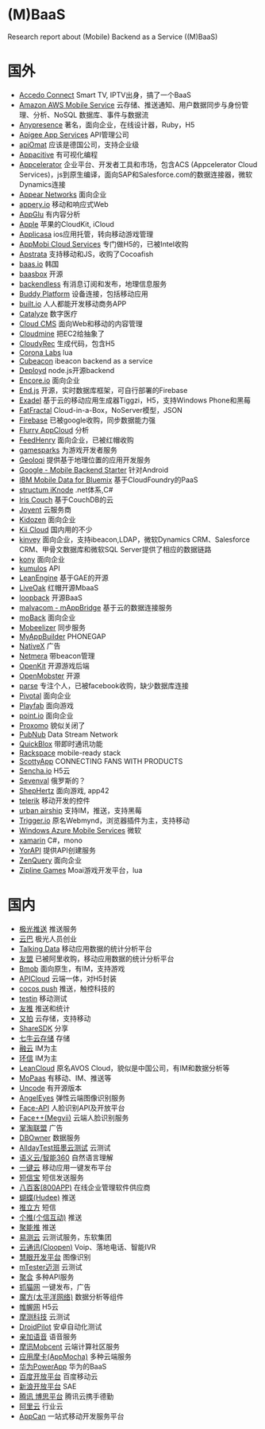 # (M)BaaS
Research report about (Mobile) Backend as a Service ((M)BaaS)
# 国外
* [Accedo Connect](  http://www.accedo.tv)   Smart TV, IPTV出身，搞了一个BaaS
* [Amazon AWS Mobile Service](  http://aws.amazon.com/cn/mobile )   云存储、推送通知、用户数据同步与身份管理、分析、NoSQL 数据库、事件与数据流
* [Anypresence](  http://www.anypresence.com  )   著名，面向企业，在线设计器，Ruby，H5
* [Apigee App Services](  http://apigee.com   )   API管理公司
* [apiOmat](  http://www.apiomat.com  )   应该是德国公司，支持企业级
* [Appacitive](  http://appacitive.com   )   有可视化编程
* [Appcelerator](  http://www.appcelerator.com)   企业平台、开发者工具和市场，包含ACS (Appcelerator Cloud Services)，js到原生编译，面向SAP和Salesforce.com的数据连接器，微软Dynamics连接
* [Appear Networks](  https://www.appearnetworks.com  )   面向企业
* [appery.io](  http://appery.io)   移动和响应式Web
* [AppGlu](  http://appglu.com   )   有内容分析
* [Apple](  https://developer.apple.com/icloud/index.html   )   苹果的CloudKit, iCloud
* [Applicasa](  http://applicasa.com)   ios应用托管，转向移动游戏管理
* [AppMobi Cloud Services](  http://appmobi.com  )   专门做H5的，已被Intel收购
* [Apstrata](  http://www.apstrata.com )   支持移动和JS，收购了Cocoafish
* [baas.io](  http://baas.io  )   韩国
* [baasbox](  http://www.baasbox.com  )   开源
* [backendless](  https://backendless.com/)   有消息订阅和发布，地理信息服务
* [Buddy Platform](  http://buddy.com)   设备连接，包括移动应用
* [built.io](  https://www.built.io)   人人都能开发移动商务APP
* [Catalyze](  https://catalyze.io/baas)   数字医疗
* [Cloud CMS](  https://www.cloudcms.com/   )   面向Web和移动的内容管理
* [Cloudmine](  https://cloudmine.me)   把EC2给抽象了
* [CloudyRec](  http://dev.cloudyrec.com)   生成代码，包含H5
* [Corona Labs](  https://coronalabs.com/ )   lua
* [Cubeacon](  http://cubeacon.com )   ibeacon backend as a service
* [Deployd](  http://deployd.com  )   node.js开源backend
* [Encore.io](  http://encore.io)   面向企业
* [End.js](  https://github.com/demohi/end   )   开源，实时数据库框架，可自行部署的Firebase
* [Exadel](  http://www.exadel.com   )   基于云的移动应用生成器Tiggzi，H5，支持Windows Phone和黑莓
* [FatFractal](  http://fatfractal.com   )   Cloud-in-a-Box，NoServer模型，JSON
* [Firebase](  https://www.firebase.com)   已被google收购，同步数据能力强
* [Flurry AppCloud](  http://www.flurry.com   )   分析
* [FeedHenry](  http://www.feedhenry.com)   面向企业，已被红帽收购
* [gamesparks](  http://www.gamesparks.com   )   为游戏开发者服务
* [Geoloqi](  https://geoloqi.com )   提供基于地理位置的应用开发服务
* [Google - Mobile Backend Starter](  https://cloud.google.com/docs/  )   针对Android
* [IBM Mobile Data for Bluemix](  http://www.ibm.com/developerworks/library/mo-android-mobiledata-app/)   基于CloudFoundry的PaaS
* [structum iKnode](  http://www.iknode.com   )   .net体系,C#
* [Iris Couch](  http://www.iriscouch.com)   基于CouchDB的云
* [Joyent](  http://www.joyent.com   )   云服务商
* [Kidozen](  http://www.kidozen.com  )   面向企业
* [Kii Cloud](  http://cn.kii.com   )   国内用的不少
* [kinvey](  http://www.kinvey.com   )   面向企业，支持ibeacon,LDAP，微软Dynamics CRM、Salesforce CRM、甲骨文数据库和微软SQL Server提供了相应的数据链路
* [kony](  http://www.kony.com )   面向企业
* [kumulos](  http://www.kumulos.com  )   API
* [LeanEngine](  http://www.lean-engine.com  )   基于GAE的开源
* [LiveOak](  http://liveoak.io   )   红帽开源MbaaS
* [loopback](  http://loopback.io  )   开源BaaS
* [malvacom - mAppBridge](  http://malvacom.com/mappbridge  )   基于云的数据连接服务
* [moBack](  https://www.moback.com  )   面向企业
* [Mobeelizer](  http://mobeelizer.com   )   同步服务
* [MyAppBuilder](  http://myappbuilder.com )   PHONEGAP
* [NativeX](  http://nativex.com  )   广告
* [Netmera](  http://www.netmera.com  )   带beacon管理
* [OpenKit](  http://www.openkit.io   )   开源游戏后端
* [OpenMobster](  https://code.google.com/p/openmobster/  )   开源
* [parse](  http://parse.com)   专注个人，已被facebook收购，缺少数据库连接
* [Pivotal](  http://pivotal.io   )   面向企业
* [Playfab](  https://playfab.com )   面向游戏
* [point.io](  http://www.point.io )   面向企业
* [Proxomo](  http://www.proxomo.com/products/backend-as-a-service-pricing.html   )   貌似关闭了
* [PubNub](  http://www.pubnub.com   )   Data Stream Network
* [QuickBlox](  http://quickblox.com)   带即时通讯功能
* [Rackspace](  http://www.rackspace.com)   mobile-ready stack
* [ScottyApp](  http://fanignite.com)   CONNECTING FANS WITH PRODUCTS
* [Sencha.io](  http://www.sencha.com/products/io   )   H5云
* [Sevenval](  http://www.sevenval.com/en  )   俄罗斯的？
* [ShepHertz](  http://www.shephertz.com)   面向游戏, app42
* [telerik](  http://www.telerik.com  )   移动开发的控件
* [urban airship](  http://urbanairship.com )   支持IM，推送，支持黑莓
* [Trigger.io](  https://trigger.io  )   原名Webmynd，浏览器插件为主，支持移动
* [Windows Azure Mobile Services](  http://azure.microsoft.com/en-us/services/app-service/mobile/   )   微软
* [xamarin](  http://xamarin.com  )   C#，mono
* [YorAPI](  https://yorapi.wordpress.com)   提供API创建服务
* [ZenQuery](  http://www.zenqry.com   )   面向企业
* [Zipline Games](  http://getmoai.com/ )   Moai游戏开发平台，lua

# 国内
* [极光推送](  https://www.jpush.cn)   推送服务
* [云巴](  http://yunba.io )   极光人员创业
* [Talking Data](  https://www.talkingdata.com )   移动应用数据的统计分析平台
* [友盟](  http://www.umeng.com)   已被阿里收购，移动应用数据的统计分析平台
* [Bmob](  http://www.bmob.cn  )   面向原生，有IM，支持游戏
* [APICloud](  http://apicloud.com )   云端一体，对H5封装
* [cocos push](  http://www.cocospush.com)   推送，触控科技的
* [testin](  http://www.testin.cn/portal.action?op=Portal.index  )   移动测试
* [友推](  http://youtui.mobi  )   推送和统计
* [又拍](  http://www.yupoo.com)   云存储，支持移动
* [ShareSDK](  http://www.mob.com  )   分享
* [七牛云存储](  http://www.qiniu.com)   存储
* [融云](  http://www.rongcloud.cn )   IM为主
* [环信](  http://www.easemob.com/hx/index.html)   IM为主
* [LeanCloud](  https://leancloud.cn)   原名AVOS Cloud，貌似是中国公司，有IM和数据分析等
* [MoPaas](  http://www.mopaas.com   )   有移动、IM、推送等
* [Uncode](  http://www.uncode.cn/index.html )   有开源版本
* [AngelEyes](  http://www.angeleyes.it/)   弹性云端图像识别服务
* [Face-API](  http://faceapi.cn/  )   人脸识别API及开放平台
* [Face++(Megvii)](  http://www.faceplusplus.com/)   云端人脸识别服务
* [掌淘联盟](  http://appgo.cn/)   广告
* [DBOwner](  http://www.dbowner.com/ )   数据服务
* [AlldayTest班墨云测试](  http://www.alldaytest.com/  )   云测试
* [语义云/智能360](  http://www.yuyicloud.com/   )   自然语言理解
* [一键云](  http://www.yijianyun.com/   )   移动应用一键发布平台
* [短信宝](  http://www.smsbao.com/  )   短信发送服务
* [八百客(800APP)](  http://www.800app.com/  )   在线企业管理软件供应商
* [蝴蝶(Hudee)](  http://www.hudee.com/   )   推送
* [推立方](  http://www.tui3.com/)   短信
* [个推(个信互动)](  http://www.igetui.com/  )   推送
* [聚能推](  http://junengtui.com/   )   推送
* [易测云](  http://www.yiceyun.com/ )   云测试服务，东软集团
* [云通讯(Cloopen)](  http://www.cloopen.com/ )   Voip、落地电话、智能IVR
* [慧眼开发平台](  http://smarkeye.mongtx.com/ )   图像识别
* [mTester迈测](  http://www.mtester.cn/  )   云测试
* [聚合](  http://www.juhe.cn/ )   多种API服务
* [抓猫网](  http://zhuamob.com/ )   一键发布，广告
* [魔方(太平洋网络)](  http://www.imofan.com/  )   数据分析等组件
* [帷幄网](  https://www.veivo.com/  )   H5云
* [摩测科技](  http://motest.cn.china.cn/  )   云测试
* [DroidPilot](  http://www.droidpilot.cn/   )   安卓自动化测试
* [亲加语音](  http://gotye.com.cn/)   语音服务
* [摩讯Mobcent](  http://www.mobcent.com/ )   云端计算社区服务
* [应用摩卡(AppMocha)](  http://www.appmocha.com/)   多种云端服务
* [华为PowerApp](  http://www.powerapp.io/powerapp/)   华为的BaaS
* [百度开放平台](  http://developer.baidu.com/mobile   )   百度移动云
* [新浪开放平台](  http://open.weibo.com/development/mobile?sudaref=cn.bing.com)   SAE
* [腾讯 博思平台](  http://www.qcloud.com/solution_mobile.html  )   腾讯云携手德勤
* [阿里云](  http://appcloud.aliyun.com/?spm=5176.7630237.201.81.R6YiUT&tab=2#app_section)   行业云
* [AppCan](  http://appcan.cn)   一站式移动开发服务平台


